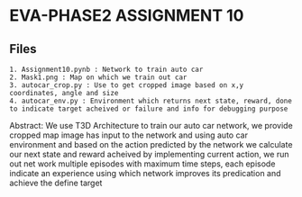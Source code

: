 # EVA-PHASE2 ASSIGNMENT 10

## Files
```
1. Assignment10.pynb : Network to train auto car
2. Mask1.png : Map on which we train out car
3. autocar_crop.py : Use to get cropped image based on x,y coordinates, angle and size
4. autocar_env.py : Environment which returns next state, reward, done to indicate target acheived or failure and info for debugging purpose
```

Abstract: We use T3D Architecture to train our auto car network, we provide cropped map image has input to the network and using auto car environment and based on the action predicted by the network we calculate our next state and reward acheived by implementing current action, we run out net work multiple episodes with maximum time steps, each episode indicate an experience using which network improves its predication and achieve the define target
